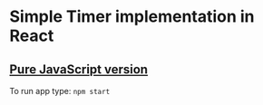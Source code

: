 # Simple **Timer** implementation in React
## [Pure JavaScript version](https://github.com/jaroslaw-bagnicki/timer)

To run app type: `npm start`
